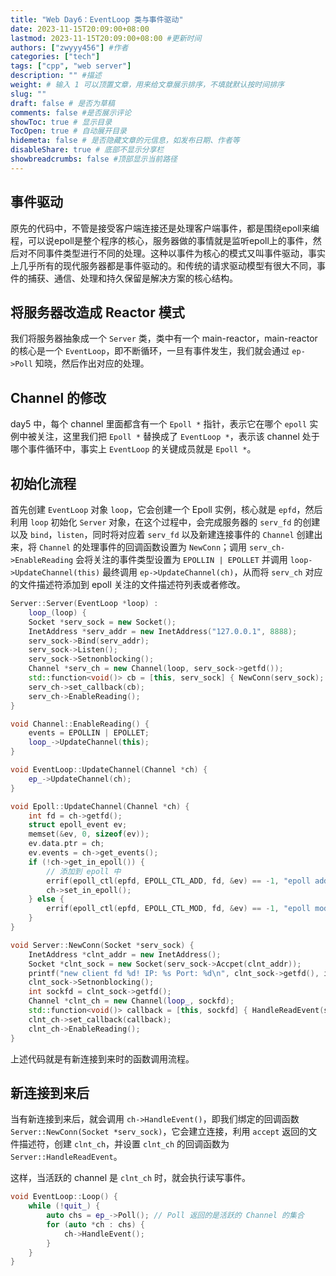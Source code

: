```yaml
---
title: "Web Day6：EventLoop 类与事件驱动"
date: 2023-11-15T20:09:00+08:00
lastmod: 2023-11-15T20:09:00+08:00 #更新时间
authors: ["zwyyy456"] #作者
categories: ["tech"]
tags: ["cpp", "web server"]
description: "" #描述
weight: # 输入 1 可以顶置文章，用来给文章展示排序，不填就默认按时间排序
slug: ""
draft: false # 是否为草稿
comments: false #是否展示评论
showToc: true # 显示目录
TocOpen: true # 自动展开目录
hidemeta: false # 是否隐藏文章的元信息，如发布日期、作者等
disableShare: true # 底部不显示分享栏
showbreadcrumbs: false #顶部显示当前路径
---
```

## 事件驱动

原先的代码中，不管是接受客户端连接还是处理客户端事件，都是围绕epoll来编程，可以说epoll是整个程序的核心，服务器做的事情就是监听epoll上的事件，然后对不同事件类型进行不同的处理。这种以事件为核心的模式又叫事件驱动，事实上几乎所有的现代服务器都是事件驱动的。和传统的请求驱动模型有很大不同，事件的捕获、通信、处理和持久保留是解决方案的核心结构。

## 将服务器改造成 Reactor 模式

我们将服务器抽象成一个 `Server` 类，类中有一个 main-reactor，main-reactor 的核心是一个 `EventLoop`，即不断循环，一旦有事件发生，我们就会通过 `ep->Poll` 知晓，然后作出对应的处理。

## Channel 的修改

day5 中，每个 channel 里面都含有一个 `Epoll *` 指针，表示它在哪个 `epoll` 实例中被关注，这里我们把 `Epoll *` 替换成了 `EventLoop *`，表示该 channel 处于哪个事件循环中，事实上 `EventLoop` 的关键成员就是 `Epoll *`。

## 初始化流程

首先创建 `EventLoop` 对象 `loop`，它会创建一个 Epoll 实例，核心就是 `epfd`，然后利用 `loop` 初始化 `Server` 对象，在这个过程中，会完成服务器的 `serv_fd` 的创建以及 `bind`，`listen`，同时将对应着 `serv_fd` 以及新建连接事件的 `Channel` 创建出来，将 `Channel` 的处理事件的回调函数设置为 `NewConn`；调用 `serv_ch->EnableReading` 会将关注的事件类型设置为 `EPOLLIN | EPOLLET` 并调用 `loop->UpdateChannel(this)` 最终调用 `ep->UpdateChannel(ch)`，从而将 `serv_ch` 对应的文件描述符添加到 epoll 关注的文件描述符列表或者修改。

```cpp
Server::Server(EventLoop *loop) :
    loop_(loop) {
    Socket *serv_sock = new Socket();
    InetAddress *serv_addr = new InetAddress("127.0.0.1", 8888);
    serv_sock->Bind(serv_addr);
    serv_sock->Listen();
    serv_sock->Setnonblocking();
    Channel *serv_ch = new Channel(loop, serv_sock->getfd());
    std::function<void()> cb = [this, serv_sock] { NewConn(serv_sock); };
    serv_ch->set_callback(cb);
    serv_ch->EnableReading();
}

void Channel::EnableReading() {
    events = EPOLLIN | EPOLLET;
    loop_->UpdateChannel(this);
}

void EventLoop::UpdateChannel(Channel *ch) {
    ep_->UpdateChannel(ch);
}

void Epoll::UpdateChannel(Channel *ch) {
    int fd = ch->getfd();
    struct epoll_event ev;
    memset(&ev, 0, sizeof(ev));
    ev.data.ptr = ch;
    ev.events = ch->get_events();
    if (!ch->get_in_epoll()) {
        // 添加到 epoll 中
        errif(epoll_ctl(epfd, EPOLL_CTL_ADD, fd, &ev) == -1, "epoll add error!\n");
        ch->set_in_epoll();
    } else {
        errif(epoll_ctl(epfd, EPOLL_CTL_MOD, fd, &ev) == -1, "epoll mod error!\n");
    }
}

void Server::NewConn(Socket *serv_sock) {
    InetAddress *clnt_addr = new InetAddress();
    Socket *clnt_sock = new Socket(serv_sock->Accpet(clnt_addr));
    printf("new client fd %d! IP: %s Port: %d\n", clnt_sock->getfd(), inet_ntoa(clnt_addr->addr.sin_addr), ntohs(clnt_addr->addr.sin_port));
    clnt_sock->Setnonblocking();
    int sockfd = clnt_sock->getfd();
    Channel *clnt_ch = new Channel(loop_, sockfd);
    std::function<void()> callback = [this, sockfd] { HandleReadEvent(sockfd); }; // 设定建立了连接的 ch 对应的回调函数
    clnt_ch->set_callback(callback);
    clnt_ch->EnableReading();
}

```

上述代码就是有新连接到来时的函数调用流程。

## 新连接到来后

当有新连接到来后，就会调用 `ch->HandleEvent()`，即我们绑定的回调函数 `Server::NewConn(Socket *serv_sock)`，它会建立连接，利用 `accept` 返回的文件描述符，创建 `clnt_ch`，并设置 `clnt_ch` 的回调函数为 `Server::HandleReadEvent`。

这样，当活跃的 channel 是 `clnt_ch` 时，就会执行读写事件。

```cpp
void EventLoop::Loop() {
    while (!quit_) {
        auto chs = ep_->Poll(); // Poll 返回的是活跃的 Channel 的集合
        for (auto *ch : chs) {
            ch->HandleEvent();
        }
    }
}
```





